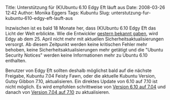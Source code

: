 Title: Unterstützung für (K)Ubuntu 6.10 Edgy Eft läuft aus
Date: 2008-03-26 12:42
Author: Monika Eggers
Tags: Kubuntu
Slug: unterstutzung-fur-kubuntu-610-edgy-eft-lauft-aus

Inzwischen ist es bald 18 Monate her, dass (K)Ubuntu 6.10 Edgy Eft das
Licht der Welt erblickte. Wie die Entwickler [gestern bekannt
gaben](https://lists.ubuntu.com/archives/ubuntu-announce/2008-March/000109.html),
wird Edgy ab dem 25. April nicht mehr mit aktuellen
Sicherheitsaktualisierungen versorgt. Ab diesem Zeitpunkt werden keine
kritischen Fehler mehr behoben, keine Sicherheitsaktualisierungen mehr
getätigt und die "Ubuntu Security Notices" werden keine Informationen
mehr zu Ubuntu 6.10 enthalten.


Benutzer von Edgy Eft sollten deshalb möglichst bald auf die nächste
Freigabe, Kubuntu 7.04 Feisty Fawn, oder die aktuelle Kubuntu Version,
Gutsy Gibbon 7.10, aktualisieren. Ein direktes Update von 6.10 auf 7.10
ist nicht möglich. Es wird empfohlen schrittweise von [Version 6.10 auf
7.04](https://help.ubuntu.com/community/FeistyUpgrades) und danach von
[Version 7.04 auf 7.10](https://help.ubuntu.com/community/GutsyUpgrades)
zu aktualisieren.


<!--break--><!--break-->
